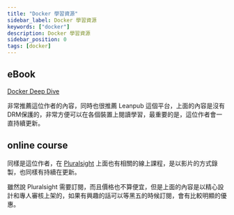 ```yaml
---
title: "Docker 學習資源"
sidebar_label: Docker 學習資源
keywords: ["docker"]
description: Docker 學習資源
sidebar_position: 0
tags: [docker]
---
```


## eBook
[Docker Deep Dive](https://leanpub.com/dockerdeepdive)

非常推薦這位作者的內容，同時也很推薦 Leanpub 這個平台，上面的內容是沒有DRM保護的，非常方便可以在各個裝置上閱讀學習，最重要的是，這位作者會一直持續更新。

## online course
同樣是這位作者，在 [Pluralsight](https://app.pluralsight.com/paths/skills/docker-fundamentals-for-developers) 上面也有相關的線上課程，是以影片的方式錄製，也同樣有持續在更新。

雖然說 Pluralsight 需要訂閱，而且價格也不算便宜，但是上面的內容是以精心設計和專人審核上架的，如果有興趣的話可以等黑五的時候訂閱，會有比較明顯的優惠。